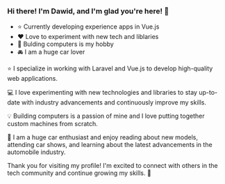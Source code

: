 ### Hi there! I'm Dawid, and I'm glad you're here! 🙌
- :star: Currently developing experience apps in Vue.js
- :hearts: Love to experiment with new tech and liblaries
- :gem: Bulding computers is my hobby
- 🚘 I am a huge car lover

⭐ I specialize in working with Laravel and Vue.js to develop high-quality web applications.

💻 I love experimenting with new technologies and libraries to stay up-to-date with industry advancements and continuously improve my skills.

💡 Building computers is a passion of mine and I love putting together custom machines from scratch. 

🚗 I am a huge car enthusiast and enjoy reading about new models, attending car shows, and learning about the latest advancements in the automobile industry.

Thank you for visiting my profile! I'm excited to connect with others in the tech community and continue growing my skills. 🤝

<!-- [logo]: https://www.google.com/url?sa=i&url=https%3A%2F%2Fwww.flaticon.com%2Ffree-icon%2Flinkedin_174857&psig=AOvVaw39mAOKZU0Q_rEz13NewOGj&ust=1635703754864000&source=images&cd=vfe&ved=0CAsQjRxqFwoTCLDgmbzd8vMCFQAAAAAdAAAAABAD "Logo Title Text 2"
![174857](https://user-images.githubusercontent.com/59203088/139553839-af70a261-03d5-47c3-b68a-8bb1202fe5cf.png)
 -->
